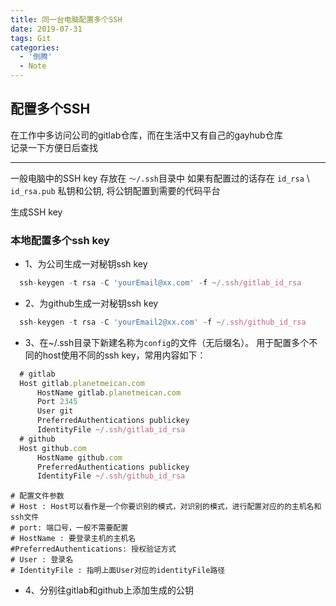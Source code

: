 ```yaml
---
title: 同一台电脑配置多个SSH
date: 2019-07-31
tags: Git
categories:
  - '倒腾'
  - Note
---
```



## 配置多个SSH

在工作中多访问公司的gitlab仓库，而在生活中又有自己的gayhub仓库  
记录一下方便日后查找

---  

一般电脑中的SSH key 存放在 `～/.ssh`目录中 如果有配置过的话存在 `id_rsa` \\ `id_rsa.pub` 私钥和公钥, 将公钥配置到需要的代码平台

生成SSH key

### 本地配置多个ssh key
- 1、为公司生成一对秘钥ssh key  
```js
  ssh-keygen -t rsa -C 'yourEmail@xx.com' -f ~/.ssh/gitlab_id_rsa
```

- 2、为github生成一对秘钥ssh key  
```js
  ssh-keygen -t rsa -C 'yourEmail2@xx.com' -f ~/.ssh/github_id_rsa
```  

- 3、在~/.ssh目录下新建名称为`config`的文件（无后缀名）。  用于配置多个不同的host使用不同的ssh key，常用内容如下：
```js
  # gitlab
  Host gitlab.planetmeican.com
      HostName gitlab.planetmeican.com
      Port 2345
      User git
      PreferredAuthentications publickey
      IdentityFile ~/.ssh/gitlab_id_rsa
  # github
  Host github.com
      HostName github.com
      PreferredAuthentications publickey
      IdentityFile ~/.ssh/github_id_rsa
```  
```
# 配置文件参数
# Host : Host可以看作是一个你要识别的模式，对识别的模式，进行配置对应的的主机名和ssh文件
# port: 端口号，一般不需要配置
# HostName : 要登录主机的主机名
#PreferredAuthentications: 授权验证方式
# User : 登录名
# IdentityFile : 指明上面User对应的identityFile路径
```

- 4、分别往gitlab和github上添加生成的公钥
